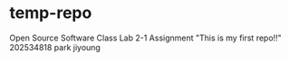 # temp-repo
Open Source Software Class
Lab 2-1 Assignment
"This is my first repo!!"
202534818 park jiyoung
